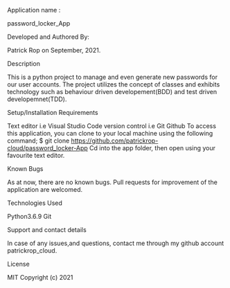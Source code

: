 Application name : 

password_locker_App

Developed and Authored By:

 Patrick Rop on September, 2021.

Description

This is a python project to manage and even generate new passwords for our user accounts.
The project utilizes the concept of classes and exhibits technology such as behaviour driven developement(BDD) and test driven developemnet(TDD).

Setup/Installation Requirements

Text editor i.e Visual Studio Code
version control i.e Git 
Github 
To access this application, you can clone to your local machine using the following command;
$ git clone https://github.com/patrickrop-cloud/password_locker-App
Cd into the app folder, then open using your favourite text editor.

Known Bugs

As at now, there are no known bugs. Pull requests for improvement of the application are welcomed.


Technologies Used

Python3.6.9
Git

Support and contact details

In case of any issues,and questions, contact me through my github account patrickrop_cloud.

License

MIT
Copyright (c) 2021
